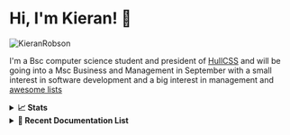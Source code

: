 # Hi, I'm Kieran! 👋  
<p> 
    <img src="https://komarev.com/ghpvc/?username=KieranRobson" alt="KieranRobson"/>       
</p> 

I'm a Bsc computer science student and president of [HullCSS](https://hullcss.org) and will be going into a Msc Business and Management in September with a small interest in software development and a big interest in management and [awesome lists](https://github.com/sindresorhus/awesome)


<!-- Stats -->
<details>
  <summary><b>📈 Stats</b></summary>
        ![Metrics](https://github.com/KieranRobson/KieranRobson/blob/main/github-metrics.svg)
</details>


<!-- Recent Documentation List -->
<details>
  <summary><b>📰 Recent Documentation List</b></summary>
    <p>
       
<!-- BLOG-POST-LIST:START -->
<!-- BLOG-POST-LIST:END -->

</p>
</details>


